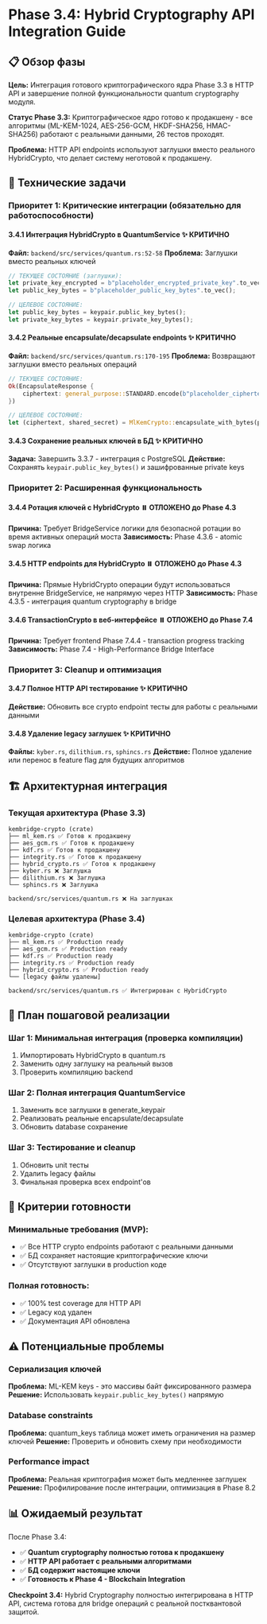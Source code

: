 # Phase 3.4: Hybrid Cryptography API Integration Guide

## 📋 Обзор фазы

**Цель:** Интеграция готового криптографического ядра Phase 3.3 в HTTP API и завершение полной функциональности quantum cryptography модуля.

**Статус Phase 3.3:** Криптографическое ядро готово к продакшену - все алгоритмы (ML-KEM-1024, AES-256-GCM, HKDF-SHA256, HMAC-SHA256) работают с реальными данными, 26 тестов проходят.

**Проблема:** HTTP API endpoints используют заглушки вместо реального HybridCrypto, что делает систему неготовой к продакшену.

## 🎯 Технические задачи

### Приоритет 1: Критические интеграции (обязательно для работоспособности)

#### 3.4.1 Интеграция HybridCrypto в QuantumService ✨ КРИТИЧНО
**Файл:** `backend/src/services/quantum.rs:52-58`
**Проблема:** Заглушки вместо реальных ключей
```rust
// ТЕКУЩЕЕ СОСТОЯНИЕ (заглушки):
let private_key_encrypted = b"placeholder_encrypted_private_key".to_vec();
let public_key_bytes = b"placeholder_public_key_bytes".to_vec();

// ЦЕЛЕВОЕ СОСТОЯНИЕ:
let public_key_bytes = keypair.public_key_bytes();
let private_key_bytes = keypair.private_key_bytes();
```

#### 3.4.2 Реальные encapsulate/decapsulate endpoints ✨ КРИТИЧНО  
**Файл:** `backend/src/services/quantum.rs:170-195`
**Проблема:** Возвращают заглушки вместо реальных операций
```rust
// ТЕКУЩЕЕ СОСТОЯНИЕ:
Ok(EncapsulateResponse {
    ciphertext: general_purpose::STANDARD.encode(b"placeholder_ciphertext"),
})

// ЦЕЛЕВОЕ СОСТОЯНИЕ:
let (ciphertext, shared_secret) = MlKemCrypto::encapsulate_with_bytes(public_key)?;
```

#### 3.4.3 Сохранение реальных ключей в БД ✨ КРИТИЧНО
**Задача:** Завершить 3.3.7 - интеграция с PostgreSQL
**Действие:** Сохранять `keypair.public_key_bytes()` и зашифрованные private keys

### Приоритет 2: Расширенная функциональность

#### 3.4.4 Ротация ключей с HybridCrypto ⏸️ ОТЛОЖЕНО до Phase 4.3
**Причина:** Требует BridgeService логики для безопасной ротации во время активных операций моста
**Зависимость:** Phase 4.3.6 - atomic swap логика

#### 3.4.5 HTTP endpoints для HybridCrypto ⏸️ ОТЛОЖЕНО до Phase 4.3  
**Причина:** Прямые HybridCrypto операции будут использоваться внутренне BridgeService, не напрямую через HTTP
**Зависимость:** Phase 4.3.5 - интеграция quantum cryptography в bridge

#### 3.4.6 TransactionCrypto в веб-интерфейсе ⏸️ ОТЛОЖЕНО до Phase 7.4
**Причина:** Требует frontend Phase 7.4.4 - transaction progress tracking  
**Зависимость:** Phase 7.4 - High-Performance Bridge Interface

### Приоритет 3: Cleanup и оптимизация

#### 3.4.7 Полное HTTP API тестирование ✨ КРИТИЧНО
**Действие:** Обновить все crypto endpoint тесты для работы с реальными данными

#### 3.4.8 Удаление legacy заглушек ✨ КРИТИЧНО
**Файлы:** `kyber.rs`, `dilithium.rs`, `sphincs.rs` 
**Действие:** Полное удаление или перенос в feature flag для будущих алгоритмов

## 🏗️ Архитектурная интеграция

### Текущая архитектура (Phase 3.3)
```
kembridge-crypto (crate)
├── ml_kem.rs ✅ Готов к продакшену
├── aes_gcm.rs ✅ Готов к продакшену  
├── kdf.rs ✅ Готов к продакшену
├── integrity.rs ✅ Готов к продакшену
├── hybrid_crypto.rs ✅ Готов к продакшену
├── kyber.rs ❌ Заглушка
├── dilithium.rs ❌ Заглушка
└── sphincs.rs ❌ Заглушка

backend/src/services/quantum.rs ❌ На заглушках
```

### Целевая архитектура (Phase 3.4)
```
kembridge-crypto (crate)
├── ml_kem.rs ✅ Production ready
├── aes_gcm.rs ✅ Production ready
├── kdf.rs ✅ Production ready  
├── integrity.rs ✅ Production ready
├── hybrid_crypto.rs ✅ Production ready
└── [legacy файлы удалены]

backend/src/services/quantum.rs ✅ Интегрирован с HybridCrypto
```

## 🔄 План пошаговой реализации

### Шаг 1: Минимальная интеграция (проверка компиляции)
1. Импортировать HybridCrypto в quantum.rs
2. Заменить одну заглушку на реальный вызов
3. Проверить компиляцию backend

### Шаг 2: Полная интеграция QuantumService  
1. Заменить все заглушки в generate_keypair
2. Реализовать реальные encapsulate/decapsulate 
3. Обновить database сохранение

### Шаг 3: Тестирование и cleanup
1. Обновить unit тесты 
2. Удалить legacy файлы
3. Финальная проверка всех endpoint'ов

## 🧪 Критерии готовности

### Минимальные требования (MVP):
- ✅ Все HTTP crypto endpoints работают с реальными данными
- ✅ БД сохраняет настоящие криптографические ключи  
- ✅ Отсутствуют заглушки в production коде

### Полная готовность:
- ✅ 100% test coverage для HTTP API  
- ✅ Legacy код удален
- ✅ Документация API обновлена

## ⚠️ Потенциальные проблемы

### Сериализация ключей
**Проблема:** ML-KEM keys - это массивы байт фиксированного размера
**Решение:** Использовать `keypair.public_key_bytes()` напрямую

### Database constraints  
**Проблема:** quantum_keys таблица может иметь ограничения на размер ключей
**Решение:** Проверить и обновить схему при необходимости

### Performance impact
**Проблема:** Реальная криптография может быть медленнее заглушек
**Решение:** Профилирование после интеграции, оптимизация в Phase 8.2

## 📊 Ожидаемый результат

После Phase 3.4:
- ✅ **Quantum cryptography полностью готова к продакшену**
- ✅ **HTTP API работает с реальными алгоритмами**  
- ✅ **БД содержит настоящие ключи**
- ✅ **Готовность к Phase 4 - Blockchain Integration**

**Checkpoint 3.4:** Hybrid Cryptography полностью интегрирована в HTTP API, система готова для bridge операций с реальной постквантовой защитой.